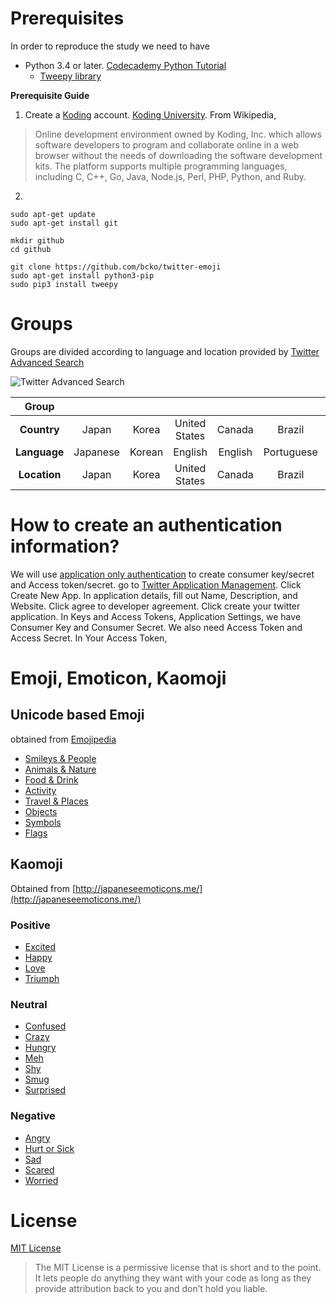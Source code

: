 
# Prerequisites
In order to reproduce the study we need to have
* Python 3.4 or later. [Codecademy Python Tutorial](https://www.codecademy.com/learn/python)
  * [Tweepy library](http://www.tweepy.org/) 


**Prerequisite Guide**

1. Create a [Koding](https://koding.com/R/bcko) account. [Koding University](http://learn.koding.com/). 
From Wikipedia,

> Online development environment owned by Koding, Inc. which allows software developers to program and collaborate online in a web browser without the needs of downloading the software development kits. The platform supports multiple programming languages, including C, C++, Go, Java, Node.js, Perl, PHP, Python, and Ruby.
2. 

```
sudo apt-get update
sudo apt-get install git

mkdir github
cd github

git clone https://github.com/bcko/twitter-emoji
sudo apt-get install python3-pip
sudo pip3 install tweepy
```

# Groups
Groups are divided according to language and location provided by [Twitter Advanced Search](https://twitter.com/search-advanced)

![Twitter Advanced Search](https://raw.githubusercontent.com/bcko/twitter-emoji/master/Readme-Image/twitter%20advanced%20search%20highlighted.PNG)

| Group        |          |        |               |         |            |         |
|:------------:|:--------:|:------:|:-------------:|:-------:|:----------:|:-------:|
| **Country**  | Japan    | Korea  | United States | Canada  | Brazil     | Mexico  |
| **Language** | Japanese | Korean | English       | English | Portuguese | Spanish |
| **Location** | Japan    | Korea  | United States | Canada  | Brazil     | Mexico  |



# How to create an authentication information?
We will use [application only authentication](https://dev.twitter.com/oauth/application-only) to create consumer key/secret and Access token/secret. 
go to [Twitter Application Management](https://apps.twitter.com). Click Create New App.
In application details, fill out Name, Description, and Website. Click agree to developer agreement. Click create your twitter application. 
In Keys and Access Tokens, Application Settings, we have Consumer Key and Consumer Secret. We also need Access Token and Access Secret. 
In Your Access Token, 

# Emoji, Emoticon, Kaomoji

## Unicode based Emoji 
obtained from [Emojipedia](emojipedia.org)
* [Smileys & People](http://emojipedia.org/people/)
* [Animals & Nature](http://emojipedia.org/nature/)
* [Food & Drink](http://emojipedia.org/food-drink/)
* [Activity](http://emojipedia.org/activity/)
* [Travel & Places](http://emojipedia.org/travel-places/)
* [Objects](http://emojipedia.org/objects/)
* [Symbols](http://emojipedia.org/symbols/)
* [Flags](http://emojipedia.org/flags/)

## Kaomoji
Obtained from [http://japaneseemoticons.me/](http://japaneseemoticons.me/)
### Positive
* [Excited](http://japaneseemoticons.me/excited-emoticons/)
* [Happy](http://japaneseemoticons.me/happy-emoticons/)
* [Love](http://japaneseemoticons.me/love-emoticons/)
* [Triumph](http://japaneseemoticons.me/triumph-emoticons/)

### Neutral
* [Confused](http://japaneseemoticons.me/confused-emoticons/)
* [Crazy](http://japaneseemoticons.me/confused-emoticons/)
* [Hungry](http://japaneseemoticons.me/confused-emoticons/)
* [Meh](http://japaneseemoticons.me/meh-emoticons/)
* [Shy](http://japaneseemoticons.me/shy-emoticons/)
* [Smug](http://japaneseemoticons.me/smug-emoticons/)
* [Surprised](http://japaneseemoticons.me/surprised-emoticons/)

### Negative
* [Angry](http://japaneseemoticons.me/angry-emoticons/)
* [Hurt or Sick](http://japaneseemoticons.me/hurt-or-sick-emoticons/)
* [Sad](http://japaneseemoticons.me/sad-emoticons/)
* [Scared](http://japaneseemoticons.me/scared-emoticons/)
* [Worried](http://japaneseemoticons.me/worried-emoticons/)

# License
[MIT License](https://github.com/bcko/twitter_emoji/blob/master/LICENSE)
> The MIT License is a permissive license that is short and to the point. It lets people do anything they want with your code as long as they provide attribution back to you and don’t hold you liable.
